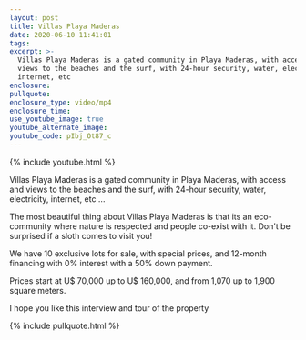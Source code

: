 ```yaml
---
layout: post
title: Villas Playa Maderas
date: 2020-06-10 11:41:01
tags:
excerpt: >-
  Villas Playa Maderas is a gated community in Playa Maderas, with access and
  views to the beaches and the surf, with 24-hour security, water, electricity,
  internet, etc
enclosure:
pullquote:
enclosure_type: video/mp4
enclosure_time:
use_youtube_image: true
youtube_alternate_image:
youtube_code: pIbj_Ot87_c
---
```


{% include youtube.html %}

Villas Playa Maderas is a gated community in Playa Maderas, with access and views to the beaches and the surf, with 24-hour security, water, electricity, internet, etc ...

The most beautiful thing about Villas Playa Maderas is that its an eco-community where nature is respected and people co-exist with it. Don't be surprised if a sloth comes to visit you\!

We have 10 exclusive lots for sale, with special prices, and 12-month financing with 0% interest with a 50% down payment.

Prices start at U$ 70,000 up to U$ 160,000, and from 1,070 up to 1,900 square meters.

I hope you like this interview and tour of the property

{% include pullquote.html %}